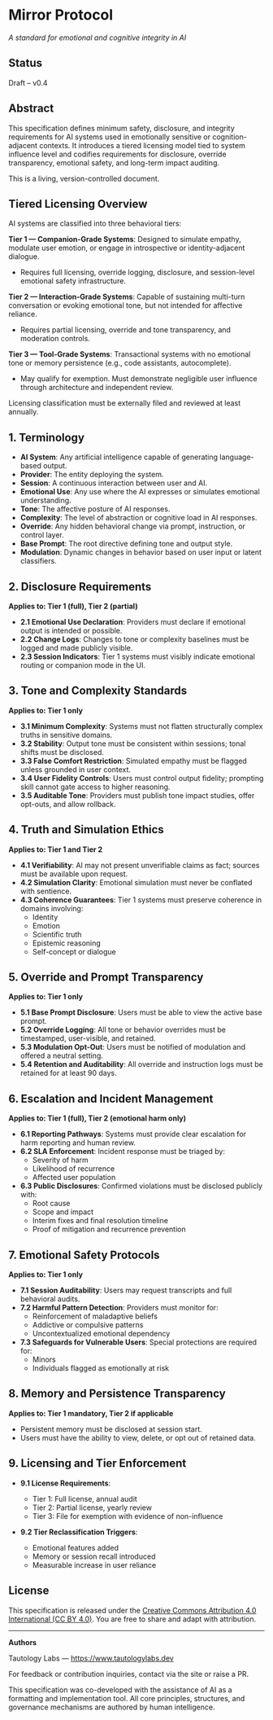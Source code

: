 # Mirror Protocol

*A standard for emotional and cognitive integrity in AI*

## Status

Draft – v0.4

## Abstract

This specification defines minimum safety, disclosure, and integrity requirements for AI systems used in emotionally sensitive or cognition-adjacent contexts. It introduces a tiered licensing model tied to system influence level and codifies requirements for disclosure, override transparency, emotional safety, and long-term impact auditing.

This is a living, version-controlled document.

## Tiered Licensing Overview

AI systems are classified into three behavioral tiers:

**Tier 1 — Companion-Grade Systems**: Designed to simulate empathy, modulate user emotion, or engage in introspective or identity-adjacent dialogue.
- Requires full licensing, override logging, disclosure, and session-level emotional safety infrastructure.

**Tier 2 — Interaction-Grade Systems**: Capable of sustaining multi-turn conversation or evoking emotional tone, but not intended for affective reliance.
- Requires partial licensing, override and tone transparency, and moderation controls.

**Tier 3 — Tool-Grade Systems**: Transactional systems with no emotional tone or memory persistence (e.g., code assistants, autocomplete).
- May qualify for exemption. Must demonstrate negligible user influence through architecture and independent review.

Licensing classification must be externally filed and reviewed at least annually.

## 1. Terminology

- **AI System**: Any artificial intelligence capable of generating language-based output.
- **Provider**: The entity deploying the system.
- **Session**: A continuous interaction between user and AI.
- **Emotional Use**: Any use where the AI expresses or simulates emotional understanding.
- **Tone**: The affective posture of AI responses.
- **Complexity**: The level of abstraction or cognitive load in AI responses.
- **Override**: Any hidden behavioral change via prompt, instruction, or control layer.
- **Base Prompt**: The root directive defining tone and output style.
- **Modulation**: Dynamic changes in behavior based on user input or latent classifiers.

## 2. Disclosure Requirements

**Applies to: Tier 1 (full), Tier 2 (partial)**

- **2.1 Emotional Use Declaration**: Providers must declare if emotional output is intended or possible.
- **2.2 Change Logs**: Changes to tone or complexity baselines must be logged and made publicly visible.
- **2.3 Session Indicators**: Tier 1 systems must visibly indicate emotional routing or companion mode in the UI.

## 3. Tone and Complexity Standards

**Applies to: Tier 1 only**

- **3.1 Minimum Complexity**: Systems must not flatten structurally complex truths in sensitive domains.
- **3.2 Stability**: Output tone must be consistent within sessions; tonal shifts must be disclosed.
- **3.3 False Comfort Restriction**: Simulated empathy must be flagged unless grounded in user context.
- **3.4 User Fidelity Controls**: Users must control output fidelity; prompting skill cannot gate access to higher reasoning.
- **3.5 Auditable Tone**: Providers must publish tone impact studies, offer opt-outs, and allow rollback.

## 4. Truth and Simulation Ethics

**Applies to: Tier 1 and Tier 2**

- **4.1 Verifiability**: AI may not present unverifiable claims as fact; sources must be available upon request.
- **4.2 Simulation Clarity**: Emotional simulation must never be conflated with sentience.
- **4.3 Coherence Guarantees**: Tier 1 systems must preserve coherence in domains involving:
  - Identity
  - Emotion
  - Scientific truth
  - Epistemic reasoning
  - Self-concept or dialogue

## 5. Override and Prompt Transparency

**Applies to: Tier 1 only**

- **5.1 Base Prompt Disclosure**: Users must be able to view the active base prompt.
- **5.2 Override Logging**: All tone or behavior overrides must be timestamped, user-visible, and retained.
- **5.3 Modulation Opt-Out**: Users must be notified of modulation and offered a neutral setting.
- **5.4 Retention and Auditability**: All override and instruction logs must be retained for at least 90 days.

## 6. Escalation and Incident Management

**Applies to: Tier 1 (full), Tier 2 (emotional harm only)**

- **6.1 Reporting Pathways**: Systems must provide clear escalation for harm reporting and human review.
- **6.2 SLA Enforcement**: Incident response must be triaged by:
  - Severity of harm
  - Likelihood of recurrence
  - Affected user population
- **6.3 Public Disclosures**: Confirmed violations must be disclosed publicly with:
  - Root cause
  - Scope and impact
  - Interim fixes and final resolution timeline
  - Proof of mitigation and recurrence prevention

## 7. Emotional Safety Protocols

**Applies to: Tier 1 only**

- **7.1 Session Auditability**: Users may request transcripts and full behavioral audits.
- **7.2 Harmful Pattern Detection**: Providers must monitor for:
  - Reinforcement of maladaptive beliefs
  - Addictive or compulsive patterns
  - Uncontextualized emotional dependency
- **7.3 Safeguards for Vulnerable Users**: Special protections are required for:
  - Minors
  - Individuals flagged as emotionally at risk

## 8. Memory and Persistence Transparency

**Applies to: Tier 1 mandatory, Tier 2 if applicable**

- Persistent memory must be disclosed at session start.
- Users must have the ability to view, delete, or opt out of retained data.

## 9. Licensing and Tier Enforcement

- **9.1 License Requirements**:
  - Tier 1: Full license, annual audit
  - Tier 2: Partial license, yearly review
  - Tier 3: File for exemption with evidence of non-influence

- **9.2 Tier Reclassification Triggers**:
  - Emotional features added
  - Memory or session recall introduced
  - Measurable increase in user reliance

## License

This specification is released under the [Creative Commons Attribution 4.0 International (CC BY 4.0)](https://creativecommons.org/licenses/by/4.0/). You are free to share and adapt with attribution.

---

**Authors**

Tautology Labs — https://www.tautologylabs.dev

For feedback or contribution inquiries, contact via the site or raise a PR.

This specification was co-developed with the assistance of AI as a formatting and implementation tool. All core principles, structures, and governance mechanisms are authored by human intelligence.
